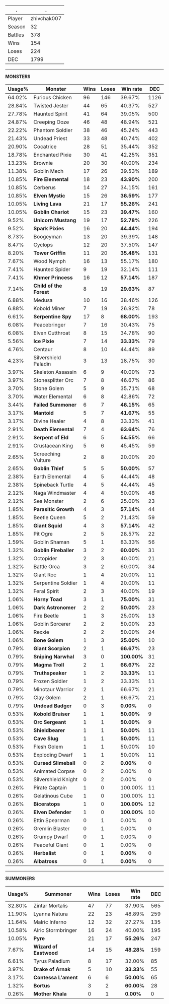 .|.
|-|-
Player|zhivchak007
Season|32
Battles|378
Wins|154
Loses|224
DEC|1799

---
**MONSTERS**

Usage%|Monster|Wins|Loses|Win rate|DEC|
-|-|-|-|-|-|
64.02%|Furious Chicken|96|146|39.67%|1126|
28.84%|Twisted Jester|44|65|40.37%|527|
27.78%|Haunted Spirit|41|64|39.05%|500|
24.87%|Creeping Ooze|46|48|48.94%|521|
22.22%|Phantom Soldier|38|46|45.24%|443|
21.43%|Undead Priest|33|48|40.74%|402|
20.90%|Cocatrice|28|51|35.44%|352|
18.78%|Enchanted Pixie|30|41|42.25%|351|
13.23%|Brownie|20|30|40.00%|234|
11.38%|Goblin Mech|17|26|39.53%|189|
10.85%|**Fire Elemental**|18|23|**43.90%**|200|
10.85%|Cerberus|14|27|34.15%|161|
10.85%|**Elven Mystic**|15|26|**36.59%**|177|
10.05%|**Living Lava**|21|17|**55.26%**|241|
10.05%|**Goblin Chariot**|15|23|**39.47%**|160|
9.52%|**Unicorn Mustang**|19|17|**52.78%**|226|
9.52%|**Spark Pixies**|16|20|**44.44%**|194|
8.73%|Boogeyman|13|20|39.39%|148|
8.47%|Cyclops|12|20|37.50%|147|
8.20%|**Tower Griffin**|11|20|**35.48%**|131|
7.67%|Wood Nymph|16|13|55.17%|180|
7.41%|Haunted Spider|9|19|32.14%|111|
7.41%|**Khmer Princess**|16|12|**57.14%**|187|
7.14%|**Child of the Forest**|8|19|**29.63%**|87|
6.88%|Medusa|10|16|38.46%|126|
6.88%|Kobold Miner|7|19|26.92%|78|
6.61%|**Serpentine Spy**|17|8|**68.00%**|193|
6.08%|Peacebringer|7|16|30.43%|75|
6.08%|Elven Cutthroat|8|15|34.78%|90|
5.56%|**Ice Pixie**|7|14|**33.33%**|79|
4.76%|Centaur|8|10|44.44%|89|
4.23%|Silvershield Paladin|3|13|18.75%|30|
3.97%|Skeleton Assassin|6|9|40.00%|73|
3.97%|Stonesplitter Orc|7|8|46.67%|86|
3.70%|Stone Golem|5|9|35.71%|68|
3.70%|Water Elemental|6|8|42.86%|72|
3.44%|**Failed Summoner**|6|7|**46.15%**|65|
3.17%|**Mantoid**|5|7|**41.67%**|55|
3.17%|Divine Healer|4|8|33.33%|41|
2.91%|**Death Elemental**|7|4|**63.64%**|76|
2.91%|**Serpent of Eld**|6|5|**54.55%**|66|
2.91%|Crustacean King|5|6|45.45%|59|
2.65%|Screeching Vulture|2|8|20.00%|20|
2.65%|**Goblin Thief**|5|5|**50.00%**|57|
2.38%|Earth Elemental|4|5|44.44%|48|
2.38%|Spineback Turtle|4|5|44.44%|45|
2.12%|Naga Windmaster|4|4|50.00%|48|
2.12%|Sea Monster|2|6|25.00%|23|
1.85%|**Parasitic Growth**|4|3|**57.14%**|44|
1.85%|Beetle Queen|5|2|71.43%|59|
1.85%|**Giant Squid**|4|3|**57.14%**|42|
1.85%|Pit Ogre|2|5|28.57%|22|
1.59%|Goblin Shaman|5|1|83.33%|56|
1.32%|**Goblin Fireballer**|3|2|**60.00%**|31|
1.32%|Octopider|2|3|40.00%|21|
1.32%|Battle Orca|3|2|60.00%|34|
1.32%|Giant Roc|1|4|20.00%|11|
1.32%|Serpentine Soldier|1|4|20.00%|11|
1.32%|Feral Spirit|2|3|40.00%|19|
1.06%|**Horny Toad**|3|1|**75.00%**|31|
1.06%|**Dark Astronomer**|2|2|**50.00%**|23|
1.06%|Fire Beetle|1|3|25.00%|13|
1.06%|Goblin Sorcerer|2|2|50.00%|23|
1.06%|Rexxie|2|2|50.00%|24|
1.06%|**Bone Golem**|1|3|**25.00%**|10|
0.79%|**Giant Scorpion**|2|1|**66.67%**|23|
0.79%|**Sniping Narwhal**|3|0|**100.00%**|31|
0.79%|**Magma Troll**|2|1|**66.67%**|22|
0.79%|**Truthspeaker**|1|2|**33.33%**|11|
0.79%|Frozen Soldier|1|2|33.33%|11|
0.79%|Minotaur Warrior|2|1|66.67%|21|
0.79%|Clay Golem|2|1|66.67%|21|
0.79%|**Undead Badger**|0|3|**0.00%**|0|
0.53%|**Kobold Bruiser**|1|1|**50.00%**|9|
0.53%|**Orc Sergeant**|1|1|**50.00%**|9|
0.53%|**Shieldbearer**|1|1|**50.00%**|11|
0.53%|**Cave Slug**|1|1|**50.00%**|11|
0.53%|Flesh Golem|1|1|50.00%|10|
0.53%|Exploding Dwarf|1|1|50.00%|11|
0.53%|**Cursed Slimeball**|0|2|**0.00%**|0|
0.53%|Animated Corpse|0|2|0.00%|0|
0.53%|Silvershield Knight|0|2|0.00%|0|
0.26%|Pirate Captain|1|0|100.00%|11|
0.26%|Gelatinous Cube|1|0|100.00%|11|
0.26%|**Biceratops**|1|0|**100.00%**|12|
0.26%|**Elven Defender**|1|0|**100.00%**|10|
0.26%|Ettin Spearman|0|1|0.00%|0|
0.26%|Gremlin Blaster|0|1|0.00%|0|
0.26%|Grumpy Dwarf|0|1|0.00%|0|
0.26%|Peaceful Giant|0|1|0.00%|0|
0.26%|**Herbalist**|0|1|**0.00%**|0|
0.26%|**Albatross**|0|1|**0.00%**|0|

---
**SUMMONERS**

Usage%|Summoner|Wins|Loses|Win rate|DEC|
-|-|-|-|-|-|
32.80%|Zintar Mortalis|47|77|37.90%|565|
11.90%|Lyanna Natura|22|23|48.89%|259|
11.64%|Malric Inferno|12|32|27.27%|135|
10.58%|Alric Stormbringer|16|24|40.00%|195|
10.05%|**Pyre**|21|17|**55.26%**|247|
7.67%|**Wizard of Eastwood**|14|15|**48.28%**|159|
6.61%|Tyrus Paladium|8|17|32.00%|85|
3.97%|**Drake of Arnak**|5|10|**33.33%**|55|
3.17%|**Contessa L'ament**|6|6|**50.00%**|65|
1.32%|**Bortus**|3|2|**60.00%**|28|
0.26%|**Mother Khala**|0|1|**0.00%**|0|
